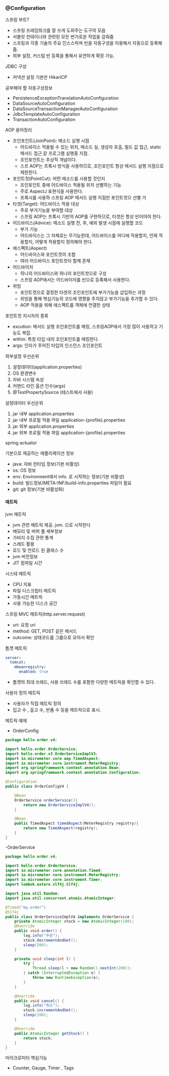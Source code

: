 ### @Configuration


스프링 부트?
- 스프링 프레임워크를 잘 쓰게 도와주는 도구의 모음
- 서블릿 컨테이너와 관련된 모든 번거로운 작업을 감춰줌
- 스프링과 각종 기술의 주요 인스스럭쳐 빈을 자동구성을 이용해서 자동으로 등록해줌.
- 외부 설정, 커스텀 빈 등록을 통해서 유연하게 확장 가능.


JDBC 구성
- 커넥션 설정 기본은 HikariCP


공부해야 할 자동구성정보
- PersistenceExceptionTranslationAutoConfiguration
- DataSourceAutoConfiguration
- DataSourceTransactionManagerAutoConfiguration
- JdbcTemplateAutoConfiguration
- TransactionAutoConfiguration

AOP 용어정리
- 조인포인트(JoinPoint): 메소드 실행 시점
  - 어드바이스 적용될 수 있는 위치, 메소드 실, 생성자 호출, 필드 값 접근, static 메서드 접근 같 프로그램 실행중 지점.
  - 조인포인트는 추상적 개념이다. 
  - 스프 AOP는 프록시 방식을 사용하므로, 조인포인트 항상 메서드 실행 지점으로 제한한다.
- 포인트컷(PointCut): 어떤 메소드를 사용할 것인지
  - 조인포인트 중에 어드바이스 적용될 위치 선별하는 기능
  - 주로 AspectJ 표현식을 사용한다.
  - 프록시를 사용하 스프링 AOP 메서드 실행 지점만 포인트컷으 선별 가
- 타겟(Target): 어드바이스 적용 대상
  - 주로 부가기능을 부여할 대상
  - 스프링 AOP는 프록시 기반의 AOP를 구현하므로, 타겟은 항상 빈이어야 한다.
- 어드바이스(Advice): 메소드 실행 전, 후, 예외 발생 시점에 실행할 코드
  - 부가 기능
  - 어드바이스는 그 자체로는 무기능한데, 어드바이스를 어디에 적용할지, 언제 적용할지, 어떻게 적용할지 정의해야 한다.
- 애스펙트(Aspect)
  - 어드바이스와 포인트컷의 조합
  - 여러 어드바이스 포인트컷이 함께 존재
- 어드바이저
  - 하나의 어드바이스와 하나의 포인트컷으로 구성
  - 스프링 AOP에서는 어드바이저를 빈으로 등록해서 사용한다.
- 위빙
  - 포인트컷으로 결정한 타겟의 조인포인트에 부가기능을 삽입하는 과정
  - 위빙을 통해 핵심기능의 코드에 영향을 주지않고 부가기능을 추가할 수 있다.
  - AOP 적용을 위해 애스펙트를 객체에 연결한 상태

포인트컷 지시자의 종류
 - excution: 메서드 실행 조인포인트를 매칭, 스프링AOP에서 가장 많이 사용하고 기능도 복잡.
 - within: 특정 타입 내의 조인포인트를 매칭한다.
 - args: 인자가 주어진 타입의 인스턴스 조인포인트

 외부설정 우선순위
 1. 설정데이터(application.properties)
 2. OS 환경변수
 3. 자바 시스템 속성
 4. 커맨드 라인 옵션 인수(args)
 5. @TestPropertySource (테스트에서 사용)

 설정데이터 우선순위
 1. jar 내부 application.properties
 2. jar 내부 프로필 적용 파일 application-{profile}.properties
 3. jar 외부 application.properties
 4. jar 외부 프로필 적용 파일 application-{profile}.properties

spring actuator

기본으로 제공하는 애플리케이션 정보
- java: 자바 런타임 정보(기본 비활성)
- os: OS 정보
- env: Environment에서 info. 로 시작하는 정보(기본 비활성)
- build: 빌드정보/META-INF/build-info.properties 파일이 필요
- git: git 정보(기본 비활성화)

#### 매트릭

jvm 매트릭
- jvm 관련 매트릭 제공. jvm. 으로 시작한다
- 메모리 및 버퍼 풀 세부정보
- 가비지 수집 관련 통계
- 스레드 활용
- 로드 및 언로드 된 클래스 수
- jvm 버전정보
- JIT 컴파일 시간

시스테 메트릭
- CPU 지표
- 파일 디스크립터 메트릭
- 가동시간 메트릭
- 사용 가능한 디스크 공간

스프링 MVC 메트릭(http.server.request)
- uri: 요청 uri
- method: GET, POST 같은 메서드
- outcome: 상태코드를 그룹으로 모아서 확인

톰캣 메트릭
```yml
server:
  tomcat:
    mbeanregistry:
      enabled: true
```
- 톰캣의 최대 쓰레드, 사용 쓰레드 수를 포함한 다양한 메트릭을 확인할 수 있다.

사용자 정의 메트릭
- 사용자가 직접 메트릭 정의
- 입고 수 , 출고 수, 반품 수 등을 메트릭으로 표시.

메트릭 예제

- OrderConfig
```java
package hello.order.v4;

import hello.order.OrderService;
import hello.order.v3.OrderServiceImplV3;
import io.micrometer.core.aop.TimedAspect;
import io.micrometer.core.instrument.MeterRegistry;
import org.springframework.context.annotation.Bean;
import org.springframework.context.annotation.Configuration;

@Configuration
public class OrderConfigV4 {

    @Bean
    OrderService orderService(){
        return new OrderServiceImplV4();
    }

    @Bean
    public TimedAspect timedAspect(MeterRegistry registry){
        return new TimedAspect(registry);
    }
}

```
-OrderService
```java
package hello.order.v4;

import hello.order.OrderService;
import io.micrometer.core.annotation.Timed;
import io.micrometer.core.instrument.MeterRegistry;
import io.micrometer.core.instrument.Timer;
import lombok.extern.slf4j.Slf4j;

import java.util.Random;
import java.util.concurrent.atomic.AtomicInteger;

@Timed("my.order")
@Slf4j
public class OrderServiceImplV4 implements OrderService {
    private AtomicInteger stock = new AtomicInteger(100);
    @Override
    public void order() {
        log.info("주문");
        stock.decrementAndGet();
        sleep(500);
    }

    private void sleep(int l) {
        try {
            Thread.sleep(l + new Random().nextInt(200));
        } catch (InterruptedException e) {
            throw new RuntimeException(e);
        }
    }

    @Override
    public void cancel() {
        log.info("취소");
        stock.incrementAndGet();
        sleep(200);
    }

    @Override
    public AtomicInteger getStock() {
        return stock;
    }
}

```

마이크로미터 핵심기능
- Counter, Gauge, Timer , Tags